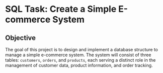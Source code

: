 # SQL Task: Create a Simple E-commerce System

## Objective
The goal of this project is to design and implement a database structure to manage a simple e-commerce system. The system will consist of three tables: `customers`, `orders`, and `products`, each serving a distinct role in the management of customer data, product information, and order tracking.
